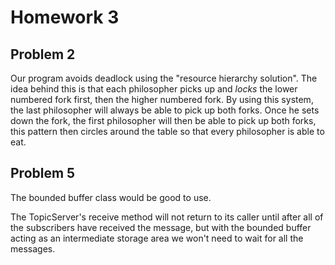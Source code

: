 # Homework 3

## Problem 2

Our program avoids deadlock using the "resource hierarchy solution". The idea behind this is that each philosopher picks up and *locks* the lower numbered fork first, then the higher numbered fork. By using this system, the last philosopher will always be able to pick up both forks. Once he sets down the fork, the first philosopher will then be able to pick up both forks, this pattern then circles around the table so that every philosopher is able to eat.

## Problem 5

The bounded buffer class would be good to use.

The TopicServer's receive method will not return to its caller until after all of the subscribers have received the message, but with the bounded buffer acting as an intermediate storage area we won't need to wait for all the messages.